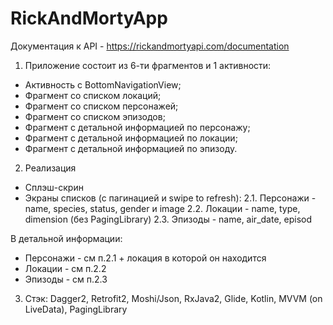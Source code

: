 # RickAndMortyApp
Документация к API - https://rickandmortyapi.com/documentation

1. Приложение состоит из 6-ти фрагментов и 1 активности:
- Активность с BottomNavigationView;
- Фрагмент со списком локаций;
- Фрагмент со списком персонажей;
- Фрагмент со списком эпизодов;
- Фрагмент с детальной информацией по персонажу;
- Фрагмент с детальной информацией по локации;
- Фрагмент с детальной информацией по эпизоду.

2. Реализация
- Сплэш-скрин
- Экраны списков (с пагинацией и swipe to refresh):
2.1. Персонажи - name, species, status, gender и image
2.2. Локации - name, type, dimension (без PagingLibrary)
2.3. Эпизоды - name, air_date, episod

В детальной информации:
- Персонажи - см п.2.1 + локация в которой он находится
- Локации - см п.2.2
- Эпизоды - см п.2.3

3. Стэк:
Dagger2, Retrofit2, Moshi/Json, RxJava2, Glide, Kotlin, MVVM (on LiveData), PagingLibrary
